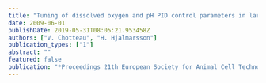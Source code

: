 ```yaml
---
title: "Tuning of dissolved oxygen and pH PID control parameters in large scale bioreactor by lag control"
date: 2009-06-01
publishDate: 2019-05-31T08:05:21.953458Z
authors: ["V. Chotteau", "H. Hjalmarsson"]
publication_types: ["1"]
abstract: ""
featured: false
publication: "*Proceedings 21th European Society for Animal Cell Technology meeting*"
---
```


